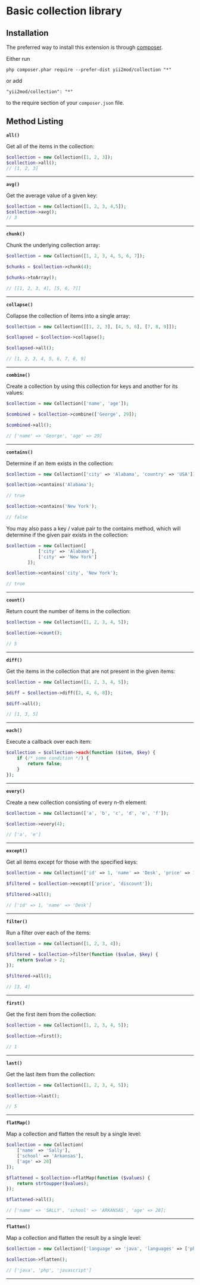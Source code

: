# Basic collection library

Installation
------------

The preferred way to install this extension is through [composer](http://getcomposer.org/download/).

Either run

```
php composer.phar require --prefer-dist yii2mod/collection "*"
```

or add

```
"yii2mod/collection": "*"
```

to the require section of your `composer.json` file.

Method Listing
-----
**```all()```**

Get all of the items in the collection:
```php
$collection = new Collection([1, 2, 3]);
$collection->all();
// [1, 2, 3]
```
------

**```avg()```**

Get the average value of a given key:
```php
$collection = new Collection([1, 2, 3, 4,5]);
$collection->avg();
// 3
```
------

**```chunk()```**

Chunk the underlying collection array:
```php
$collection = new Collection([1, 2, 3, 4, 5, 6, 7]);

$chunks = $collection->chunk(4);

$chunks->toArray();

// [[1, 2, 3, 4], [5, 6, 7]]
```
------

**```collapse()```**

Collapse the collection of items into a single array:
```php
$collection = new Collection([[1, 2, 3], [4, 5, 6], [7, 8, 9]]);

$collapsed = $collection->collapse();

$collapsed->all();

// [1, 2, 3, 4, 5, 6, 7, 8, 9]
```
------

**```combine()```**

Create a collection by using this collection for keys and another for its values:
```php
$collection = new Collection(['name', 'age']);

$combined = $collection->combine(['George', 29]);

$combined->all();

// ['name' => 'George', 'age' => 29]
```
------

**```contains()```**

Determine if an item exists in the collection:
```php
$collection = new Collection(['city' => 'Alabama', 'country' => 'USA']);

$collection->contains('Alabama');

// true

$collection->contains('New York');

// false
```

You may also pass a key / value pair to the contains method, which will determine if the given pair exists in the collection:

```php
$collection = new Collection([
            ['city' => 'Alabama'],
            ['city' => 'New York']
        ]);

$collection->contains('city', 'New York');

// true
```
------

**```count()```**

Return count the number of items in the collection:
```php
$collection = new Collection([1, 2, 3, 4, 5]);

$collection->count();

// 5
```
------

**```diff()```**

Get the items in the collection that are not present in the given items:
```php
$collection = new Collection([1, 2, 3, 4, 5]);

$diff = $collection->diff([2, 4, 6, 8]);

$diff->all();

// [1, 3, 5]
```
------

**```each()```**

Execute a callback over each item:
```php
$collection = $collection->each(function ($item, $key) {
    if (/* some condition */) {
        return false;
    }
});
```
------

**```every()```**

Create a new collection consisting of every n-th element:
```php
$collection = new Collection(['a', 'b', 'c', 'd', 'e', 'f']);

$collection->every(4);

// ['a', 'e']
```
------

**```except()```**

Get all items except for those with the specified keys:
```php
$collection = new Collection(['id' => 1, 'name' => 'Desk', 'price' => 100, 'discount' => false]);

$filtered = $collection->except(['price', 'discount']);

$filtered->all();

// ['id' => 1, 'name' => 'Desk']
```
------

**```filter()```**

Run a filter over each of the items:
```php
$collection = new Collection([1, 2, 3, 4]);

$filtered = $collection->filter(function ($value, $key) {
    return $value > 2;
});

$filtered->all();

// [3, 4]
```
------

**```first()```**

Get the first item from the collection:
```php
$collection = new Collection([1, 2, 3, 4, 5]);

$collection->first();

// 1
```
------

**```last()```**

Get the last item from the collection:
```php
$collection = new Collection([1, 2, 3, 4, 5]);

$collection->last();

// 5
```
------

**```flatMap()```**

Map a collection and flatten the result by a single level:
```php
$collection = new Collection(
    ['name' => 'Sally'],
    ['school' => 'Arkansas'],
    ['age' => 28]
]);

$flattened = $collection->flatMap(function ($values) {
    return strtoupper($values);
});

$flattened->all();

// ['name' => 'SALLY', 'school' => 'ARKANSAS', 'age' => 28];
```
------

**```flatten()```**

Map a collection and flatten the result by a single level:
```php
$collection = new Collection(['language' => 'java', 'languages' => ['php', 'javascript']]);

$collection->flatten();

// ['java', 'php', 'javascript']
```
------


